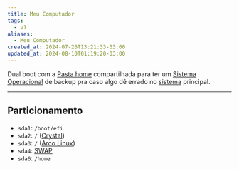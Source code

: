 ```yaml
---
title: Meu Computador
tags:
  - v1
aliases:
  - Meu Computador
created_at: 2024-07-26T13:21:33-03:00
updated_at: 2024-08-10T01:19:20-03:00
---
```


Dual boot com a [Pasta home](../ideias/2024/07/14/Pasta_home.md) compartilhada para ter um [Sistema Operacional](../sementes/2024/07/07/2024-06-30-Sistema_Operacional.md) de backup pra caso algo dê errado no [sistema](../sementes/2024/07/07/2024-06-30-Sistema_Operacional.md) principal.

---

## Particionamento

- `sda1`: `/boot/efi`
- `sda2`: `/` ([Crystal](Crystal%20Linux))
- `sda3`: `/` ([Arco Linux](../sementes/2024/07/07/2024-07-07-Arco_Linux.md))
- `sda4`: [SWAP](../ideias/2024/07/14/SWAP.md)
-  `sda6`: `/home` 